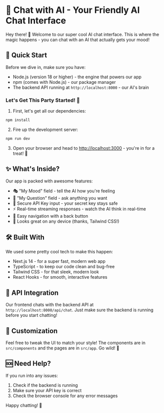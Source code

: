 # 🤖 Chat with AI - Your Friendly AI Chat Interface

Hey there! 👋 Welcome to our super cool AI chat interface. This is where the magic happens - you can chat with an AI that actually gets your mood! 

## 🚀 Quick Start

Before we dive in, make sure you have:
- Node.js (version 18 or higher) - the engine that powers our app
- npm (comes with Node.js) - our package manager
- The backend API running at `http://localhost:8000` - our AI's brain

### Let's Get This Party Started! 🎉

1. First, let's get all our dependencies:
```bash
npm install
```

2. Fire up the development server:
```bash
npm run dev
```

3. Open your browser and head to [http://localhost:3000](http://localhost:3000) - you're in for a treat! 🎯

## ✨ What's Inside?

Our app is packed with awesome features:
- 🎭 "My Mood" field - tell the AI how you're feeling
- 💭 "My Question" field - ask anything you want
- 🔑 Secure API Key input - your secret key stays safe
- ⚡ Real-time streaming responses - watch the AI think in real-time
- 🔄 Easy navigation with a back button
- 📱 Looks great on any device (thanks, Tailwind CSS!)

## 🛠️ Built With

We used some pretty cool tech to make this happen:
- Next.js 14 - for a super fast, modern web app
- TypeScript - to keep our code clean and bug-free
- Tailwind CSS - for that sleek, modern look
- React Hooks - for smooth, interactive features

## 🔌 API Integration

Our frontend chats with the backend API at `http://localhost:8000/api/chat`. Just make sure the backend is running before you start chatting!

## 🎨 Customization

Feel free to tweak the UI to match your style! The components are in `src/components` and the pages are in `src/app`. Go wild! 🎨

## 🆘 Need Help?

If you run into any issues:
1. Check if the backend is running
2. Make sure your API key is correct
3. Check the browser console for any error messages

Happy chatting! 🎉

